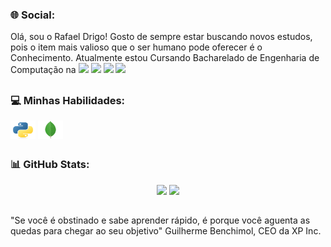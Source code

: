 <h3>🌐 Social:</h3>
<div>
<p>
  Olá, sou o Rafael Drigo!
  Gosto de sempre estar buscando novos estudos, pois o item mais valioso que o ser humano pode oferecer é o Conhecimento.
  Atualmente estou Cursando Bacharelado de Engenharia de Computação na <a href="https://www.eep.br/>EEP</a>.
</p>
<p>Conecte-se comigo nas plataformas:</p>
  <a href="https://id-card-theta.vercel.app/"><img src="https://img.shields.io/badge/Web Site-21759B?style=for-the-badge&logo=Wordpress&logoColor=white"></a>
  <a href="><img src="https://img.shields.io/badge/EMail-D14836?style=for-the-badge&logo=gmail&logoColor=white"></a>
  <a href="https://"><img src="https://img.shields.io/badge/LinkedIn-0077B5?style=for-the-badge&logo=linkedin&logoColor=white"></a>
  <a href=""><img src="https://img.shields.io/badge/Instagram-E4405F?style=for-the-badge&logo=instagram&logoColor=white"></a>
  <a href="https://discord.gg/Rafael Drigo#3787"><img src="https://img.shields.io/badge/Discord-7289DA?style=for-the-badge&logo=discord&logoColor=white"></a>
</div>

##

<h3>💻 Minhas Habilidades:</h3>
<div style="display: inline_block">
  <img align="center" alt="Rafa-Python" height="30" width="40" src="https://raw.githubusercontent.com/devicons/devicon/master/icons/python/python-original.svg">
   <img align="center" alt="Rafa-MongoDB" height="30" width="40" src="https://raw.githubusercontent.com/devicons/devicon/master/icons/mongodb/mongodb-original.svg">
</div>
 
##
<h3>📊 GitHub Stats:</h3>
<div align="center">
  <img height="180em" src="https://github-readme-stats.vercel.app/api?username=viniciusdatti&theme=blue-green">
  <img height="180em" src="https://github-readme-stats.vercel.app/api/top-langs/?username=viniciusdatti&theme=blue-green">
</div>

##

<div>
  <p>"Se você é obstinado e sabe aprender rápido, é porque você aguenta as quedas para chegar ao seu objetivo" Guilherme Benchimol, CEO da XP Inc.</p>
</div>
